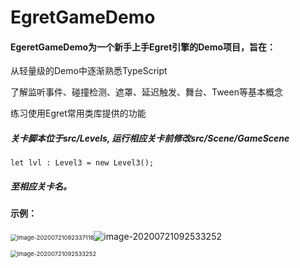 # EgretGameDemo

#### EgeretGameDemo为一个新手上手Egret引擎的Demo项目，旨在：

从轻量级的Demo中逐渐熟悉TypeScript

了解监听事件、碰撞检测、遮罩、延迟触发、舞台、Tween等基本概念

练习使用Egret常用类库提供的功能



##### 关卡脚本位于src/Levels, 运行相应关卡前修改src/Scene/GameScene 

```
let lvl : Level3 = new Level3();
```

##### 至相应关卡名。



#### 示例：

<img src="C:\Users\Think-Pad\Desktop\ProjectCode\EgretGameDemo\pic\image-20200721092337118.png" alt="image-20200721092337118" style="zoom: 67%;" />![image-20200721092533252](C:\Users\Think-Pad\AppData\Roaming\Typora\typora-user-images\image-20200721092533252.png)

<img src="C:\Users\Think-Pad\Desktop\ProjectCode\EgretGameDemo\pic\image-20200721092533252.png" alt="image-20200721092533252" style="zoom:67%;" />